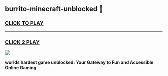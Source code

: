 
## burrito-minecraft-unblocked 👋
<h3>
<a href="https://premium.freeplayer.one?title=burrito-minecraft-unblocked&ref=14F">CLICK TO PLAY</a></h3>
<hr>

<h3>
<a href="https://premium.freeplayer.one?title=burrito-minecraft-unblocked&ref=14F">CLICK 2 PLAY</a>
  
</h3>

<a href="https://premium.freeplayer.one?title=burrito-minecraft-unblocked&ref=12F/"><img src="https://clearcache.store/games.png"></a>


**worlds hardest game unblocked: Your Gateway to Fun and Accessible Online Gaming**
